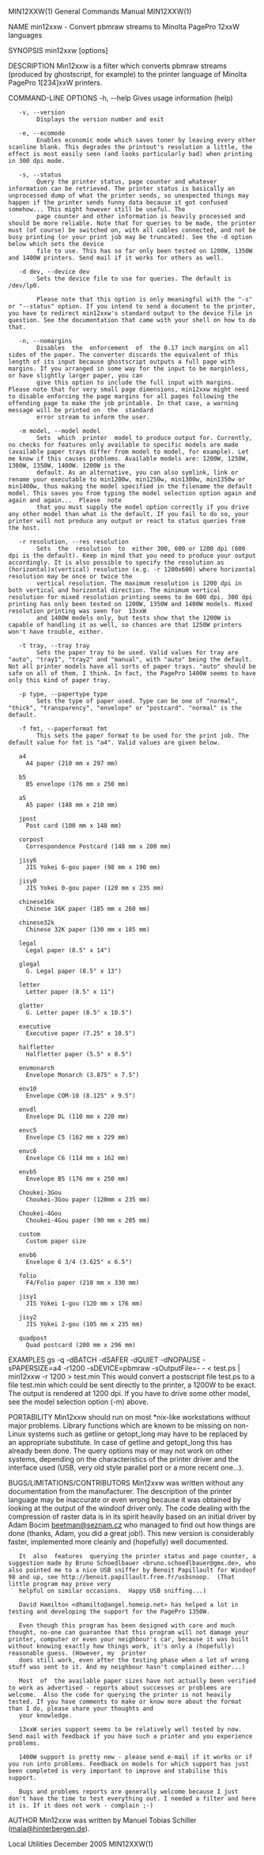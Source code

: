 MIN12XXW(1)                                                                                                                                     General Commands Manual                                                                                                                                     MIN12XXW(1)

NAME
       min12xxw - Convert pbmraw streams to Minolta PagePro 12xxW languages

SYNOPSIS
       min12xxw [options]

DESCRIPTION
       Min12xxw is a filter which converts pbmraw streams (produced by ghostscript, for example) to the printer language of Minolta PagePro 1[234]xxW printers.

COMMAND-LINE OPTIONS
       -h, --help
            Gives usage information (help)

       -v, --version
            Displays the version number and exit

       -e, --ecomode
            Enables economic mode which saves toner by leaving every other scanline blank. This degrades the printout's resolution a little, the effect is most easily seen (and looks particularly bad) when printing in 300 dpi mode.

       -s, --status
            Query the printer status, page counter and whatever information can be retrieved. The printer status is basically an unprocessed dump of what the printer sends, so unexpected things may happen if the printer sends funny data because it got confused somehow... This might however still be useful. The
            page counter and other information is heavily processed and should be more reliable. Note that for queries to be made, the printer must (of course) be switched on, with all cables connected, and not be busy printing (or your print job may be truncated). See the -d option below which sets the device
            file to use. This has so far only been tested on 1200W, 1350W and 1400W printers. Send mail if it works for others as well.

       -d dev, --device dev
            Sets the device file to use for queries. The default is /dev/lp0.

            Please note that this option is only meaningful with the "-s" or "--status" option. If you intend to send a document to the printer, you have to redirect min12xxw's standard output to the device file in question. See the documentation that came with your shell on how to do that.

       -n, --nomargins
            Disables  the  enforcement  of  the 0.17 inch margins on all sides of the paper. The converter discards the equivalent of this length of its input because ghostscript outputs a full page with margins. If you arranged in some way for the input to be marginless, or have slightly larger paper, you can
            give this option to include the full input with margins. Please note that for very small page dimensions, min12xxw might need to disable enforcing the page margins for all pages following the offending page to make the job printable. In that case, a warning message will be printed on  the  standard
            error stream to inform the user.

       -m model, --model model
            Sets  which  printer  model to produce output for. Currently, no checks for features only available to specific models are made (available paper trays differ from model to model, for example). Let me know if this causes problems. Available models are: 1200W, 1250W, 1300W, 1350W, 1400W. 1200W is the
            default. As an alternative, you can also symlink, link or rename your executable to min1200w, min1250w, min1300w, min1350w or min1400w, thus making the model specified in the filename the default model. This saves you from typing the model selection option again and again and again...  Please  note
            that you must supply the model option correctly if you drive any other model than what is the default. If you fail to do so, your printer will not produce any output or react to status queries from the host.

       -r resolution, --res resolution
            Sets  the  resolution  to  either 300, 600 or 1200 dpi (600 dpi is the default). Keep in mind that you need to produce your output accordingly. It is also possible to specify the resolution as (horizontal)x(vertical) resolution (e.g. -r 1200x600) where horizontal resolution may be once or twice the
            vertical resolution. The maximum resolution is 1200 dpi in both vertical and horizontal direction. The minimum vertical resolution for mixed resolution printing seems to be 600 dpi. 300 dpi printing has only been tested on 1200W, 1350W and 1400W models. Mixed resolution printing was seen for  13xxW
            and 1400W models only, but tests show that the 1200W is capable of handling it as well, so chances are that 1250W printers won't have trouble, either.

       -t tray, --tray tray
            Sets the paper tray to be used. Valid values for tray are "auto", "tray1", "tray2" and "manual", with "auto" being the default. Not all printer models have all sorts of paper trays. "auto" should be safe on all of them, I think. In fact, the PagePro 1400W seems to have only this kind of paper tray.

       -p type, --papertype type
            Sets the type of paper used. Type can be one of "normal", "thick", "transparency", "envelope" or "postcard". "normal" is the default.

       -f fmt, --paperformat fmt
            This sets the paper format to be used for the print job. The default value for fmt is "a4". Valid values are given below.

       a4
         A4 paper (210 mm x 297 mm)

       b5
         B5 envelope (176 mm x 250 mm)

       a5
         A5 paper (148 mm x 210 mm)

       jpost
         Post card (100 mm x 148 mm)

       corpost
         Correspondence Postcard (148 mm x 200 mm)

       jisy6
         JIS Yokei 6-gou paper (98 mm x 190 mm)

       jisy0
         JIS Yokei 0-gou paper (120 mm x 235 mm)

       chinese16k
         Chinese 16K paper (185 mm x 260 mm)

       chinese32k
         Chinese 32K paper (130 mm x 185 mm)

       legal
         Legal paper (8.5" x 14")

       glegal
         G. Legal paper (8.5" x 13")

       letter
         Letter paper (8.5" x 11")

       gletter
         G. Letter paper (8.5" x 10.5")

       executive
         Executive paper (7.25" x 10.5")

       halfletter
         Halfletter paper (5.5" x 8.5")

       envmonarch
         Envelope Monarch (3.875" x 7.5")

       env10
         Envelope COM-10 (8.125" x 9.5")

       envdl
         Envelope DL (110 mm x 220 mm)

       envc5
         Envelope C5 (162 mm x 229 mm)

       envc6
         Envelope C6 (114 mm x 162 mm)

       envb5
         Envelope B5 (176 mm x 250 mm)

       Choukei-3Gou
         Choukei-3Gou paper (120mm x 235 mm)

       Choukei-4Gou
         Choukei-4Gou paper (90 mm x 205 mm)

       custom
         Custom paper size

       envb6
         Envelope 6 3/4 (3.625" x 6.5")

       folio
         F4/Folio paper (210 mm x 330 mm)

       jisy1
         JIS Yokei 1-gou (120 mm x 176 mm)

       jisy2
         JIS Yokei 2-gou (105 mm x 235 mm)

       quadpost
         Quad postcard (200 mm x 296 mm)

EXAMPLES
       gs -q -dBATCH -dSAFER -dQUIET -dNOPAUSE -sPAPERSIZE=a4 -r1200 -sDEVICE=pbmraw -sOutputFile=- - < test.ps | min12xxw -r 1200 > test.min
            This would convert a postscript file test.ps to a file test.min which could be sent directly to the printer, a 1200W to be exact. The output is rendered at 1200 dpi. If you have to drive some other model, see the model selection option (-m) above.

PORTABILITY
       Min12xxw  should  run on most *nix-like workstations without major problems. Library functions which are known to be missing on non-Linux systems such as getline or getopt_long may have to be replaced by an appropriate substitute.  In case of getline and getopt_long this has already been done. The query
       options may or may not work on other systems, depending on the characteristics of the printer driver and the interface used (USB, very old style parallel port or a more recent one...).

BUGS/LIMITATIONS/CONTRIBUTORS
       Min12xxw was written without any documentation from the manufacturer. The description of the printer language may be inaccurate or even wrong because it was obtained by looking at the output of the windoof driver only. The code dealing with the compression of raster data is in its spirit  heavily  based
       on an initial driver by Adam Bocim <beetman@seznam.cz> who managed to find out how things are done (thanks, Adam, you did a great job!).  This new version is considerably faster, implemented more cleanly and (hopefully) well documented.

       It  also  features  querying the printer status and page counter, a suggestion made by Bruno Schoedlbauer <bruno.schoedlbauer@gmx.de>, who also pointed me to a nice USB sniffer by Benoit Papillault for Windoof 98 and up, see http://benoit.papillault.free.fr/usbsnoop.  (That little program may prove very
       helpful on similar occasions.  Happy USB sniffing...)

       David Hamilton <dhamilto@angel.homeip.net> has helped a lot in testing and developing the support for the PagePro 1350W.

       Even though this program has been designed with care and much thought, no-one can guarantee that this program will not damage your printer, computer or even your neighbour's car, because it was built without knowing exactly how things work, it's only a (hopefully) reasonable guess. (However, my  printer
       does still work, even after the testing phase when a lot of wrong stuff was sent to it. And my neighbour hasn't complained either...)

       Most  of  the available paper sizes have not actually been verified to work as advertised - reports about successes or problems are welcome.  Also the code for querying the printer is not heavily tested. If you have comments to make or know more about the format than I do, please share your thoughts and
       your knowledge.

       13xxW series support seems to be relatively well tested by now. Send mail with feedback if you have such a printer and you experience problems.

       1400W support is pretty new - please send e-mail if it works or if you run into problems. Feedback on models for which support has just been completed is very important to improve and stabilise this support.

       Bugs and problems reports are generally welcome because I just don't have the time to test everything out. I needed a filter and here it is. If it does not work - complain ;-)

AUTHOR
       Min12xxw was written by Manuel Tobias Schiller (mala@hinterbergen.de).

Local Utilities                                                                                                                                      December 2005                                                                                                                                          MIN12XXW(1)
